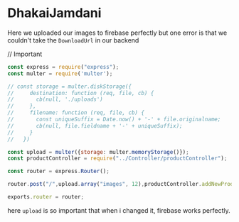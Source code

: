 # DhakaiJamdani

Here we uploaded our images to firebase perfectly but one error is that we couldn't take the `DownloadUrl` in our backend

// Important 
```js
const express = require("express");
const multer = require('multer');

// const storage = multer.diskStorage({
//     destination: function (req, file, cb) {
//       cb(null, './uploads')
//     },
//     filename: function (req, file, cb) {
//       const uniqueSuffix = Date.now() + '-' + file.originalname;
//       cb(null, file.fieldname + '-' + uniqueSuffix);
//     }
//   })

const upload = multer({storage: multer.memoryStorage()});
const productController = require("../Controller/productController");

const router = express.Router();

router.post("/",upload.array("images", 12),productController.addNewProduct);

exports.router = router;
```
here `upload` is so important that when i changed it, firebase works perfectly.
